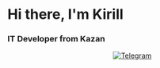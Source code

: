 <div id = "header" align = "centre">
    <h1>Hi there, I'm Kirill</h1>
    <h3>IT Developer from Kazan</h3>
</div>
<div id="socials" align="center">
    <a href="https://t.me/Kirill050905">
        <img src="telegram(1).png" alt="Telegram"/>
    </a>
</div>

